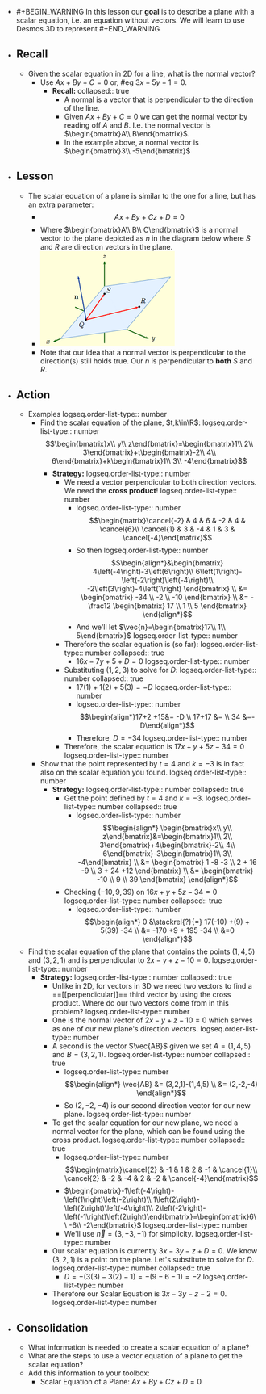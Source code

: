 - #+BEGIN_WARNING
  In this lesson our **goal** is to describe a plane with a scalar equation, i.e. an equation without vectors. We will learn to use Desmos 3D to represent 
  #+END_WARNING
- ## Recall
	- Given the scalar equation in 2D for a line, what is the normal vector?
		- Use $Ax+By+C=0$ or, #eg $3x-5y-1=0$.
			- **Recall:**
			  collapsed:: true
				- A normal is a vector that is perpendicular to the direction of the line.
				- Given $Ax+By+C=0$ we can get the normal vector by reading off $A$ and $B$. I.e. the normal vector is $\begin{bmatrix}A\\ B\end{bmatrix}$.
				- In the example above, a normal vector is $\begin{bmatrix}3\\ -5\end{bmatrix}$
- ## Lesson
	- The scalar equation of a plane is similar to the one for a line, but has an extra parameter:
		- $$Ax+By+Cz+D=0$$
		- Where $\begin{bmatrix}A\\ B\\ C\end{bmatrix}$ is a normal vector to the plane depicted as $n$ in the diagram below where $S$ and $R$ are direction vectors in the plane.
		- ![image.png](../assets/image_1748445121689_0.png)
		- Note that our idea that a normal vector is perpendicular to the direction(s) still holds true. Our $n$ is perpendicular to **both** $S$ and $R$.
- ## Action
	- Examples
	  logseq.order-list-type:: number
		- Find the scalar equation of the plane, $t,k\in\R$:
		  logseq.order-list-type:: number
		  $$\begin{bmatrix}x\\ y\\ z\end{bmatrix}=\begin{bmatrix}1\\ 2\\ 3\end{bmatrix}+t\begin{bmatrix}-2\\ 4\\ 6\end{bmatrix}+k\begin{bmatrix}1\\ 3\\ -4\end{bmatrix}$$
			- **Strategy:**
			  logseq.order-list-type:: number
				- We need a vector perpendicular to both direction vectors. We need the **cross product**!
				  logseq.order-list-type:: number
					- logseq.order-list-type:: number
					  $$\begin{matrix}\cancel{-2} & 4 & 6 & -2 & 4 & \cancel{6}\\ \cancel{1} & 3 & -4 & 1 & 3 & \cancel{-4}\end{matrix}$$
					- So then
					  logseq.order-list-type:: number
					  $$\begin{align*}&\begin{bmatrix}
					  4\left(-4\right)-3\left(6\right)\\ 6\left(1\right)-\left(-2\right)\left(-4\right)\\ -2\left(3\right)-4\left(1\right)
					  \end{bmatrix} \\
					  &= \begin{bmatrix}
					  -34 \\ -2 \\ -10
					  \end{bmatrix} \\
					  &= -\frac12 \begin{bmatrix}
					  17 \\ 1 \\ 5
					  \end{bmatrix}
					  \end{align*}$$
					- And we'll let $\vec{n}=\begin{bmatrix}17\\ 1\\ 5\end{bmatrix}$
					  logseq.order-list-type:: number
				- Therefore the scalar equation is (so far):
				  logseq.order-list-type:: number
				  collapsed:: true
					- $16x-7y+5+D=0$
					  logseq.order-list-type:: number
				- Substituting $(1,2,3)$ to solve for $D$:
				  logseq.order-list-type:: number
				  collapsed:: true
					- $17(1)+1(2)+5(3)=-D$
					  logseq.order-list-type:: number
					- logseq.order-list-type:: number
					  $$\begin{align*}17+2 +15&= -D \\ 17+17 &= \\ 34 &=-D\end{align*}$$
					- Therefore, $D=-34$
					  logseq.order-list-type:: number
				- Therefore, the scalar equation is $17x+y+5z-34=0$
				  logseq.order-list-type:: number
		- Show that the point represented by $t=4$ and $k=-3$ is in fact also on the scalar equation you found.
		  logseq.order-list-type:: number
			- **Strategy:**
			  logseq.order-list-type:: number
			  collapsed:: true
				- Get the point defined by $t=4$ and $k=-3$.
				  logseq.order-list-type:: number
				  collapsed:: true
					- logseq.order-list-type:: number
					  $$\begin{align*}
					  \begin{bmatrix}x\\ y\\ z\end{bmatrix}&=\begin{bmatrix}1\\ 2\\ 3\end{bmatrix}+4\begin{bmatrix}-2\\ 4\\ 6\end{bmatrix}-3\begin{bmatrix}1\\ 3\\ -4\end{bmatrix} \\
					  &= \begin{bmatrix}
					  1 -8 -3 \\ 2 + 16 -9 \\ 3 + 24 +12
					  \end{bmatrix} \\
					  &= \begin{bmatrix}
					  -10 \\  9 \\ 39
					  \end{bmatrix}
					  \end{align*}$$
				- Checking $(-10,9,39)$ on $16x+y+5z-34=0$
				  logseq.order-list-type:: number
				  collapsed:: true
					- logseq.order-list-type:: number
					  $$\begin{align*}
					  0 &\stackrel{?}{=} 17(-10) +(9) + 5(39) -34 \\
					  &= -170 +9 + 195 -34 \\
					  &=0
					  \end{align*}$$
	- Find the scalar equation of the plane that contains the points $(1,4,5)$ and $(3, 2, 1)$ and is perpendicular to $2x-y+z-10=0$.
	  logseq.order-list-type:: number
		- **Strategy:**
		  logseq.order-list-type:: number
		  collapsed:: true
			- Unlike in 2D, for vectors in 3D we need two vectors to find a ==[[perpendicular]]== third vector by using the cross product. Where do our two vectors come from in this problem?
			  logseq.order-list-type:: number
			- One is the normal vector of $2x-y+z-10=0$ which serves as one of our new plane's direction vectors.
			  logseq.order-list-type:: number
			- A second is the vector $\vec{AB}$ given we set $A=(1,4,5)$ and $B=(3,2,1)$.
			  logseq.order-list-type:: number
			  collapsed:: true
				- logseq.order-list-type:: number
				  $$\begin{align*}
				  \vec{AB} &= (3,2,1)-(1,4,5) \\
				  &= (2,-2,-4)
				  \end{align*}$$
				- So $(2,-2,-4)$ is our second direction vector for our new plane.
				  logseq.order-list-type:: number
			- To get the scalar equation for our new plane, we need a normal vector for the plane, which can be found using the cross product.
			  logseq.order-list-type:: number
			  collapsed:: true
				- logseq.order-list-type:: number
				  $$\begin{matrix}\cancel{2} & -1 & 1 & 2 & -1 & \cancel{1}\\ 
				  \cancel{2} & -2 & -4 & 2 & -2 & \cancel{-4}\end{matrix}$$
				- $\begin{bmatrix}-1\left(-4\right)-\left(1\right)\left(-2\right)\\ 1\left(2\right)-\left(2\right)\left(-4\right)\\ 2\left(-2\right)-\left(-1\right)\left(2\right)\end{bmatrix}=\begin{bmatrix}6\\ -6\\ -2\end{bmatrix}$
				  logseq.order-list-type:: number
				- We'll use $\vec{n}=(3,-3,-1)$ for simplicity.
				  logseq.order-list-type:: number
			- Our scalar equation is currently $3x-3y-z+D=0$. We know $(3,2,1)$ is a point on the plane. Let's substitute to solve for $D$.
			  logseq.order-list-type:: number
			  collapsed:: true
				- $D=-(3(3)-3(2)-1)=-(9-6-1)=-2$
				  logseq.order-list-type:: number
			- Therefore our Scalar Equation is $3x-3y-z-2=0$.
			  logseq.order-list-type:: number
- ## Consolidation
	- What information is needed to create a scalar equation of a plane?
	- What are the steps to use a vector equation of a plane to get the scalar equation?
	- Add this information to your toolbox:
		- Scalar Equation of a Plane:  $Ax+By+Cz+D=0$